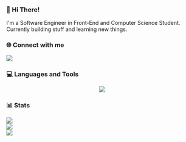 ### 💫 Hi There!

I'm a Software Engineer in Front-End and Computer Science Student.
Currently building stuff and learning new things.

### 🌐 Connect with me

<p align="left">
  <a href="https://www.linkedin.com/in/amrtamer23/">
    <img src="https://skillicons.dev/icons?i=linkedin" />
  </a>
</p>

### 💻 Languages and Tools

<p align="center">
  <img src="https://skillicons.dev/icons?i=html,css,cpp,py,js,ts,nodejs,tailwindcss,react,next,vue,nuxt,astro,docker,firebase&perline=5" />
</p>

### 📊 Stats

![](https://github-readme-stats.vercel.app/api?username=AmrTamer23&theme=dark&hide_border=false&include_all_commits=false&count_private=true)<br/>
![](https://github-readme-streak-stats.herokuapp.com/?user=AmrTamer23&theme=dark&hide_border=false)<br/>
![](https://github-readme-stats.vercel.app/api/top-langs/?username=AmrTamer23&theme=dark&hide_border=false&include_all_commits=false&count_private=true&layout=compact&hide=html,cmake,css)
